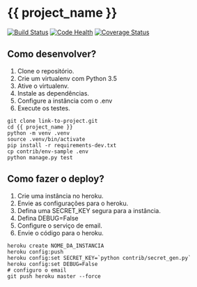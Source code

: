 # {{ project_name }}

[![Build Status](link-to-travis)](link-to-travis)
[![Code Health](link-to-landscape)](link-to-landscape)
[![Coverage Status](link-to-coveralls)](link-to-coveralls)

## Como desenvolver?

1. Clone o repositório.
2. Crie um virtualenv com Python 3.5
3. Ative o virtualenv.
4. Instale as dependências.
5. Configure a instância com o .env
6. Execute os testes.

```console
git clone link-to-project.git
cd {{ project_name }}
python -m venv .venv
source .venv/bin/activate
pip install -r requirements-dev.txt
cp contrib/env-sample .env
python manage.py test
```


## Como fazer o deploy?

1. Crie uma instância no heroku.
2. Envie as configurações para o heroku.
3. Defina uma SECRET_KEY segura para a instância.
4. Defina DEBUG=False
5. Configure o serviço de email.
6. Envie o código para o heroku.

```console
heroku create NOME_DA_INSTANCIA
heroku config:push
heroku config:set SECRET_KEY=`python contrib/secret_gen.py`
heroku config:set DEBUG=False
# configuro o email
git push heroku master --force
```